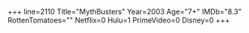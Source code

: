 +++
line=2110
Title="MythBusters"
Year=2003
Age="7+"
IMDb="8.3"
RottenTomatoes=""
Netflix=0
Hulu=1
PrimeVideo=0
Disney=0
+++

